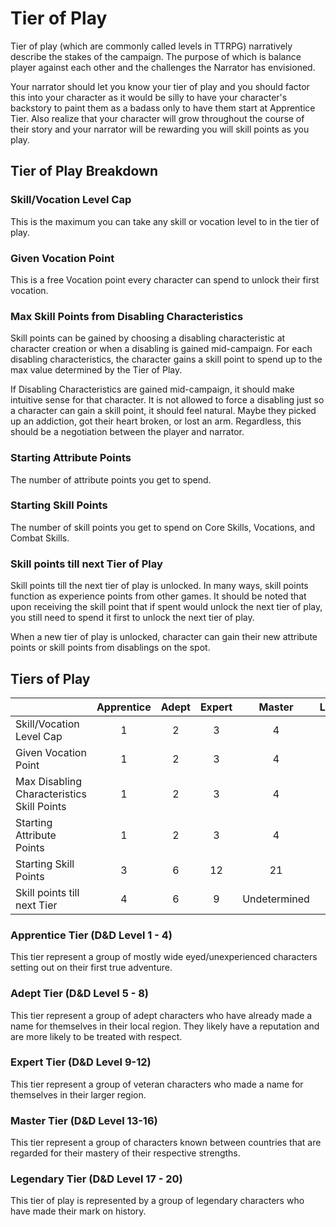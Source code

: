 # Tier of Play

Tier of play (which are commonly called levels in TTRPG) narratively describe the stakes of the campaign. The purpose of which is balance player against each other and the challenges the Narrator has envisioned.

Your narrator should let you know your tier of play and you should factor this into your character as it would be silly to have your character's backstory to paint them as a badass only to have them start at Apprentice Tier. Also realize that your character will grow throughout the course of their story and your narrator will be rewarding you will skill points as you play.

## Tier of Play Breakdown

### Skill/Vocation Level Cap

This is the maximum you can take any skill or vocation level to in the tier of play.

### Given Vocation Point

This is a free Vocation point every character can spend to unlock their first vocation.

### Max Skill Points from Disabling Characteristics

Skill points can be gained by choosing a disabling characteristic at character creation or when a disabling is gained mid-campaign. For each disabling characteristics, the character gains a skill point to spend up to the max value determined by the Tier of Play.

If Disabling Characteristics are gained mid-campaign, it should make intuitive sense for that character. It is not allowed to force a disabling just so a character can gain a skill point, it should feel natural. Maybe they picked up an addiction, got their heart broken, or lost an arm. Regardless, this should be a negotiation between the player and narrator.

### Starting Attribute Points

The number of attribute points you get to spend.

### Starting Skill Points

The number of skill points you get to spend on Core Skills, Vocations, and Combat Skills.

### Skill points till next Tier of Play

Skill points till the next tier of play is unlocked. In many ways, skill points function as experience points from other games. It should be noted that upon receiving the skill point that if spent would unlock the next tier of play, you still need to spend it first to unlock the next tier of play.

When a new tier of play is unlocked, character can gain their new attribute points or skill points from disablings on the spot.

## Tiers of Play

|                                                 | Apprentice | Adept | Expert |    Master    | Legendary |
| ----------------------------------------------- | :--------: | :---: | :----: | :----------: | :-------: |
| Skill/Vocation Level Cap                        |     1     |   2   |   3   |      4      |     5     |
| Given Vocation Point                            |     1     |   2   |   3   |      4      |     5     |
| Max Disabling Characteristics<br />Skill Points |     1     |   2   |   3   |      4      |     5     |
| Starting Attribute Points                       |     1     |   2   |   3   |      4      |     5     |
| Starting Skill Points                           |     3     |   6   |   12   |      21      |    33    |
| Skill points till next Tier                     |     4     |   6   |   9   | Undetermined |          |

### Apprentice Tier (D&D Level 1 - 4)

This tier represent a group of mostly wide eyed/unexperienced characters setting out on their first true adventure.

### Adept Tier (D&D Level 5 - 8)

This tier represent a group of adept characters who have already made a name for themselves in their local region. They likely have a reputation and are more likely to be treated with respect.

### Expert Tier (D&D Level 9-12)

This tier represent a group of veteran characters who made a name for themselves in their larger region.

### Master Tier (D&D Level 13-16)

This tier represent a group of characters known between countries that are regarded for their mastery of their respective strengths.

### Legendary Tier (D&D Level 17 - 20)

This tier of play is represented by a group of legendary characters who have made their mark on history.

